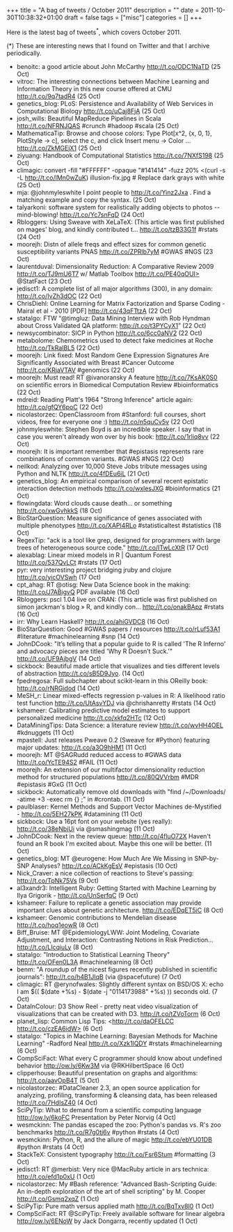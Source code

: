 +++
title = "A bag of tweets / October 2011"
description = ""
date = 2011-10-30T10:38:32+01:00
draft = false
tags = ["misc"]
categories = []
+++

Here is the latest bag of tweets<sup>\*</sup>, which covers October 2011.

<!--more-->

(\*) These are interesting news that I found on Twitter and that I archive periodically.

- benoitc: a good article about John McCarthy <http://t.co/ODC1NaTD> (25 Oct)
- vitroc: The interesting connections between Machine Learning and Information Theory in this new course offered at CMU <http://t.co/9q7tadR4> (25 Oct)
- genetics_blog: PLoS: Persistence and Availability of Web Services in Computational Biology <http://t.co/uCaj8FjA> (25 Oct)
- josh_wills: Beautiful MapReduce Pipelines in Scala <http://t.co/NFRNJQAS> #crunch #hadoop #scala (25 Oct)
- MathematicaTip: Browse and choose colors: Type Plot[x^2, {x, 0, 1}, PlotStyle -> c], select the c, and click Insert menu -> Color ... <http://t.co/ZkMGEjX1> (25 Oct)
- ziyuang: Handbook of Computational Statistics <http://t.co/7NXfS198> (25 Oct)
- climagic: convert -fill "#FFFFFF" -opaque "#141414" -fuzz 20% <(curl -s -L <http://t.co/lMn0wZuK>) illusion-fix.jpg # Replace dark grays with white (25 Oct)
- mja: @johnmyleswhite I point people to <http://t.co/Yinz2Jxa> . Find a matching example and copy the syntax. (25 Oct)
- talyarkoni: software system for realistically adding objects to photos -- mind-blowing! <http://t.co/Yc7snFqD> (24 Oct)
- Rbloggers: Using Sweave with XeLaTeX:
  (This article was first published on mages' blog, and kindly contributed t... <http://t.co/tzB33G1f> #rstats (24 Oct)
- moorejh: Distn of allele freqs and effect sizes for common genetic susceptibility variants PNAS <http://t.co/ZPRlb7yM> #GWAS #NGS (23 Oct)
- laurentduval: Dimensionality Reduction: A Comparative Review 2009 <http://t.co/TJ9mU6T7> w/ Matlab Toolbox http://t.co/PE40qOUI> @StatFact (23 Oct)
- jedisct1: A complete list of all major algorithms (300), in any domain: <http://t.co/IvZh3dOC> (22 Oct)
- ChrisDiehl: Online Learning for Matrix Factorization and Sparse Coding - Mairal et al - 2010 [PDF] <http://t.co/43qFTtzA> (22 Oct)
- statalgo: FTW “@timgluz: Data Mining Interview with Rob Hyndman about Cross Validated QA platform: <http://t.co/t3PYCyX1>” (22 Oct)
- newsycombinator: SICP in Python <http://t.co/6cc0aNV2> (22 Oct)
- metabolome: Chemometrics used to detect fake medicines at Roche <http://t.co/TkRalBL5> (22 Oct)
- moorejh: Link fixed: Most Random Gene Expression Signatures Are Significantly Associated with Breast #Cancer Outcome <http://t.co/KRjaVTAV> #genomics (22 Oct)
- moorejh: Must read! RT @ivanoransky A feature <http://t.co/7KsAK0S0> on scientific errors in Biomedical Computation Review #bioinformatics (22 Oct)
- mdreid: Reading Platt's 1964 "Strong Inference" article again: <http://t.co/gfQY6poC> (22 Oct)
- nicolastorzec: OpenClassroom from #Stanford: full courses, short videos, free for everyone one :) <http://t.co/n5quCv5v> (22 Oct)
- johnmyleswhite: Stephen Boyd is an incredible speaker. I say that in case you weren't already won over by his book: <http://t.co/1rliq8vv> (22 Oct)
- moorejh: It is important remember that #epistasis represents rare combinations of common variants. #GWAS #NGS (22 Oct)
- neilkod: Analyzing over 10,000 Steve Jobs tribute messages using Python and NLTK <http://t.co/4fDEu6iL> (21 Oct)
- genetics_blog: An empirical comparison of several recent epistatic interaction detection methods <http://t.co/wxlesJXG> #bioinformatics (21 Oct)
- flowingdata: Word clouds cause death... or something <http://t.co/xwGvhkkS> (18 Oct)
- BioStarQuestion: Measure significance of genes associated with multiple phenotypes <http://t.co/XAPl4RLo> #statisticaltest #statistics (18 Oct)
- RegexTip: "ack is a tool like grep, designed for programmers with large trees of heterogeneous source code." <http://t.co/ITwLcXtR> (17 Oct)
- alexablag: Linear mixed models in R | Quantum Forest <http://t.co/537QvLCt> #rstats (17 Oct)
- pyr: very interesting project bridging jruby and clojure <http://t.co/yicOVSwh> (17 Oct)
- cpt_ahag: RT @otisg: New Data Science book in the making: <http://t.co/J7ABigvQ> PDF available (16 Oct)
- Rbloggers: pscl 1.04 live on CRAN:
  (This article was first published on simon jackman's blog » R, and kindly con... <http://t.co/onakBApz> #rstats (16 Oct)
- irr: Why Learn Haskell? <http://t.co/ahiGVDC8> (16 Oct)
- BioStarQuestion: Good #GWAS papers / resources <http://t.co/rLuf53A1> #literature #machinelearning #snp (14 Oct)
- JohnDCook: "It’s telling that a popular guide to R is called 'The R Inferno' and advocacy pieces are titled 'Why R Doesn’t Suck.'" <http://t.co/UF9AjbgV> (14 Oct)
- sickbock: Beautiful made article that visualizes and ties different levels of abstraction <http://t.co/sB5D9Jyo>. (14 Oct)
- fpedregosa: Full subchapter about scikit-learn in this OReilly book: <http://t.co/rNRGidod> (14 Oct)
- MeSH_r: Linear mixed-effects regression p-values in R: A likelihood ratio test function <http://t.co/UtAsvYDJ> via @chrishanretty #rstats (14 Oct)
- kshameer: Calibrating predictive model estimates to support personalized medicine <http://t.co/xkfq2HTc> (12 Oct)
- DataMiningTips: Data Science: a literature review <http://t.co/wvHH4OEL> #kdnuggets (11 Oct)
- mpastell: Just releases Pweave 0.2 (Sweave for #Python) featuring major updates: <http://t.co/a3O9hHM1> (11 Oct)
- moorejh: MT @SAGRudd reduced access to #GWAS data <http://t.co/YcTE94S2> #FAIL (11 Oct)
- moorejh: An extension of our multifactor dimensionality reduction method for structured populations <http://t.co/80QVVrbm> #MDR #epistasis #GxG (11 Oct)
- sickbock: Automatically remove old downloads with "find /~/Downloads/ -atime +3 -exec rm {} \;" in #crontab. (11 Oct)
- paulblaser: Kernel Methods and Support Vector Machines de-Mystified - <http://t.co/5EH27kPK> #datamining (11 Oct)
- sickbock: Use a 16pt font on your website (yes really): <http://t.co/38eNbjUi> via @smashingmag (11 Oct)
- JohnDCook: Next in the review queue: <http://t.co/4fluO72X> Haven't found an R book I'm excited about. Maybe this one will be better. (11 Oct)
- genetics_blog: MT @eurogene: How Much Are We Missing in SNP-by-SNP Analyses? <http://t.co/ACkKgEsV> #epistasis (10 Oct)
- Nick_Craver: a nice collection of reactions to Steve's passing: <http://t.co/TpNk75Vs> (9 Oct)
- al3xandr3: Intelligent Ruby: Getting Started with Machine Learning
  by Ilya Grigorik - <http://t.co/UnSerfqC> (9 Oct)
- kshameer: Failure to replicate a genetic association may provide important clues about genetic architecture. <http://t.co/EDqET5iC> (8 Oct)
- kshameer: Genomic contributions to Mendelian disease <http://t.co/hoq1eowR> (8 Oct)
- Biff_Bruise: MT @EpidemiologyLWW: Joint Modeling, Covariate Adjustment, and Interaction: Contrasting Notions in Risk Prediction... <http://t.co/LIcqiuLy> (8 Oct)
- statalgo: "Introduction to Statistical Learning Theory" <http://t.co/OFen0L3A> #machinelearning (8 Oct)
- benm: "A roundup of the nicest figures recently published in scientific journals": <http://t.co/h4B1JIqB> (via @spacefuture) (7 Oct)
- climagic: RT @erynofwales: Slightly different syntax on BSD/OS X: echo I am $(( $(date +%s) - \$(date -j "0114173988" +%s) )) seconds old. (7 Oct)
- DataInColour: D3 Show Reel - pretty neat video visualization of visualizations that can be created with D3. <http://t.co/tZVoTorm> (6 Oct)
- planet_lisp: Common Lisp Tips: <http://t.co/daOFELCC http://t.co/czEA6idW> (6 Oct)
- statalgo: "Topics in Machine Learning: Bayesian Methods for Machine Learning" -Radford Neal <http://t.co/Xzk1lQDY> #rstats #machinelearning (6 Oct)
- CompSciFact: What every C programmer should know about undefined behavior <http://ow.ly/6Kw3M> via @RKHilbertSpace (6 Oct)
- clipperhouse: Beautiful presentation on graphs and algorithms: <http://t.co/aavOpB4T> (5 Oct)
- nicolastorzec: #DataCleaner 2.3, an open source application for analyzing, profiling, transforming & cleansing data, has been released <http://t.co/7HdIsZ40> (4 Oct)
- SciPyTip: What to demand from a scientific computing language <http://ow.ly/6koFC> Presentation by Peter Norvig (4 Oct)
- wesmckinn: The pandas escaped the zoo: Python's pandas vs. R's zoo benchmarks <http://t.co/R7g0tj6v> #python #rstats (4 Oct)
- wesmckinn: Python, R, and the allure of magic <http://t.co/ebYU01DB> #python #rstats (4 Oct)
- StackTeX: Consistent typography <http://t.co/Fsr6Stum> #formatting (3 Oct)
- jedisct1: RT @merbist: Very nice @MacRuby article in ars technica: <http://t.co/efd1p0xU> (1 Oct)
- nicolastorzec: My #Bash reference: "Advanced Bash-Scripting Guide: An in-depth exploration of the art of shell scripting" by M. Cooper <http://t.co/Gsmq2xqZ> (1 Oct)
- SciPyTip: Pure math versus applied math <http://t.co/BqTxv8l0> (1 Oct)
- CompSciFact: RT @SciPyTip: Freely available software for linear algebra <http://ow.ly/6ENoW> by Jack Dongarra, recently updated (1 Oct)
